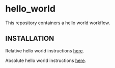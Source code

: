 # hello_world
This repository containers a hello world workflow.

INSTALLATION
-------------
Relative hello world instructions [here](docs/hello_world.md).

Absolute hello world instructions [here](https://github.com/kathy-t/hello_world/blob/master/docs/hello_world.md).
